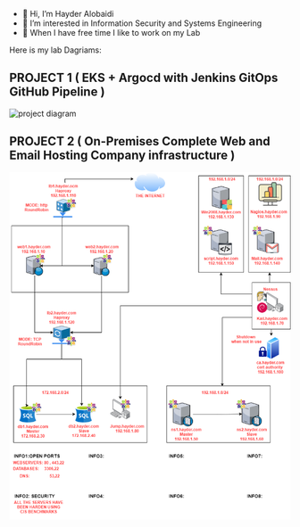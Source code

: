 - 👋 Hi, I’m Hayder Alobaidi
- 👀 I’m interested in Information Security and Systems Engineering 
- 🌱 When I have free time I like to work on my Lab 

Here is my lab Dagriams:

## PROJECT 1 ( EKS + Argocd with Jenkins GitOps GitHub Pipeline )
![project diagram](https://github.com/Hayder-alobaidi/Hayder-alobaidi/assets/93683931/929f5206-8ea5-4758-83a7-6f42311f0075)             



## PROJECT 2 ( On-Premises Complete Web and Email Hosting Company infrastructure )                                                                                  

![](Hayder.com-Diagram.png)  


